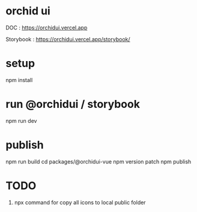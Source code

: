 # orchid ui

DOC : https://orchidui.vercel.app 

Storybook : https://orchidui.vercel.app/storybook/



# setup

npm install

# run @orchidui / storybook

npm run dev


# publish

npm run build
cd packages/@orchidui-vue
npm version patch
npm publish

# TODO

1. npx command for copy all icons to local public folder
